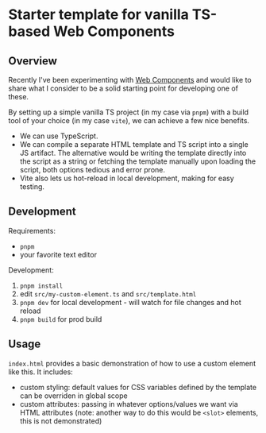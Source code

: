 # Starter template for vanilla TS-based Web Components

## Overview

Recently I've been experimenting with [Web
Components](https://developer.mozilla.org/en-US/docs/Web/API/Web_components) and would like to share
what I consider to be a solid starting point for developing one of these.

By setting up a simple vanilla TS project (in my case via `pnpm`) with a build tool of your choice
(in my case `vite`), we can achieve a few nice benefits.
  - We can use TypeScript.
  - We can compile a separate HTML template and TS script into a single JS artifact. The alternative
  would be writing the template directly into the script as a string or fetching the template
  manually upon loading the script, both options tedious and error prone.
  - Vite also lets us hot-reload in local development, making for easy testing.

## Development

Requirements:
- `pnpm`
- your favorite text editor

Development:
1) `pnpm install`
2) edit `src/my-custom-element.ts` and `src/template.html`
3) `pnpm dev` for local development - will watch for file changes and hot reload
4) `pnpm build` for prod build

## Usage

`index.html` provides a basic demonstration of how to use a custom element like this. It includes:
  - custom styling: default values for CSS variables defined by the template can be overriden in
  global scope
  - custom attributes: passing in whatever options/values we want via HTML attributes (note:
  another way to do this would be `<slot>` elements, this is not demonstrated)
